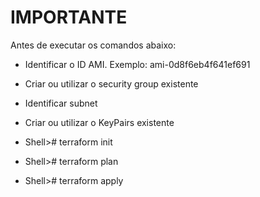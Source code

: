 # IMPORTANTE

Antes de executar os comandos abaixo:
 - Identificar o ID AMI. Exemplo: ami-0d8f6eb4f641ef691
 - Criar ou utilizar o security group existente
 - Identificar subnet
 - Criar ou utilizar o KeyPairs existente

 
- Shell># terraform init 
- Shell># terraform plan
- Shell># terraform apply
